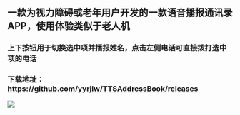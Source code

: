 ## 一款为视力障碍或老年用户开发的一款语音播报通讯录 APP，使用体验类似于老人机

### 上下按钮用于切换选中项并播报姓名，点击左侧电话可直接拨打选中项的电话

### 下载地址：https://github.com/yyrjlw/TTSAddressBook/releases

![](https://pic.imgdb.cn/item/65c8aa959f345e8d03f0fd91.webp)
